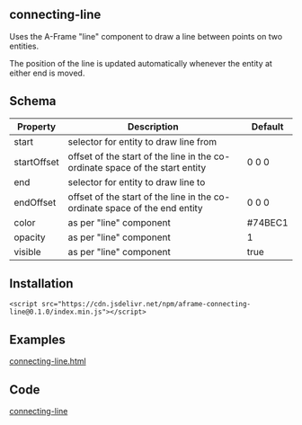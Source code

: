 ## connecting-line

Uses the A-Frame "line" component to draw a line between points on two entities.

The position of the line is updated automatically whenever the entity at either end is moved.



## Schema

| Property    | Description                                                  | Default |
| ----------- | ------------------------------------------------------------ | ------- |
| start       | selector for entity to draw line from                        |         |
| startOffset | offset of the start of the line  in the co-ordinate space of the start entity | 0 0 0   |
| end         | selector for entity to draw line to                          |         |
| endOffset   | offset of the start of the line  in the co-ordinate space of the end entity | 0 0 0   |
| color       | as per "line" component                                      | #74BEC1 |
| opacity     | as per "line" component                                      | 1       |
| visible     | as per "line" component                                      | true    |



## Installation

```
<script src="https://cdn.jsdelivr.net/npm/aframe-connecting-line@0.1.0/index.min.js"></script>
```


## Examples

[connecting-line.html](https://diarmidmackenzie.github.io/aframe-components/component-usage/connecting-line.html)



## Code

[connecting-line](https://github.com/diarmidmackenzie/aframe-components/blob/main/components/connecting-line/index.js)